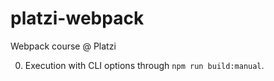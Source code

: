 # platzi-webpack

Webpack course @ Platzi

0. Execution with CLI options through `npm run build:manual`.
